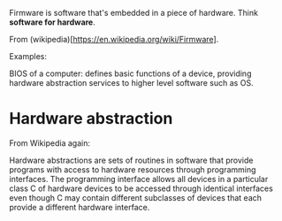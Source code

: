 
Firmware is software that's embedded in a piece of hardware. Think **software for hardware**.


From (wikipedia)[https://en.wikipedia.org/wiki/Firmware].

Examples:
 
 BIOS of a computer: defines basic functions of a device, providing hardware abstraction services to higher level software such as OS.


 # Hardware abstraction
 
From Wikipedia again:

Hardware abstractions are sets of routines in software that provide programs with access to hardware resources through programming interfaces. The programming interface allows all devices in a particular class C of hardware devices to be accessed through identical interfaces even though C may contain different subclasses of devices that each provide a different hardware interface.




